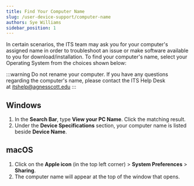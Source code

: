 ```yaml
---
title: Find Your Computer Name
slug: /user-device-support/computer-name
authors: Sye Williams
sidebar_position: 1
---
```


In certain scenarios, the ITS team may ask you for your computer's assigned name in order to troubleshoot an issue or make software available to you for download/installation. To find your computer's name, select your Operating System from the choices shown below:



:::warning
Do not rename your computer. If you have any questions regarding the computer's name, please contact the ITS Help Desk at [itshelp@agnesscott.edu](mailto:itshelp@agnesscott.edu)
:::

## Windows

1. In the **Search Bar**, type **View your PC Name**. Click the matching result.
2. Under the **Device Specifications** section, your computer name is listed beside **Device Name**.
## macOS

1. Click on the **Apple icon** (in the top left corner) > **System Preferences** > **Sharing**.
2. The computer name will appear at the top of the window that opens.
